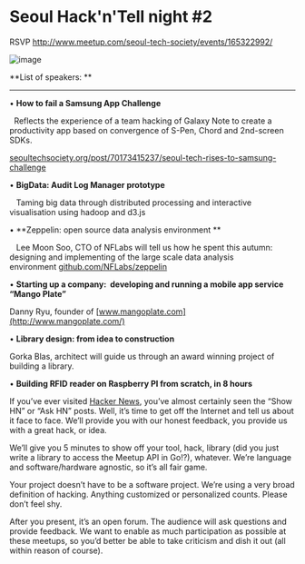 Seoul Hack'n'Te­ll night #2
===========================

RSVP <http://www.meetup.com/seoul-tech-society/events/165322992/>

![image](https://31.media.tumblr.com/2fb91347a648b9dd43c850357ca82ee9/tumblr_inline_n19kgnZeDA1rjim2g.jpg)

**List of speakers: **

****

• **How to fail a Samsung App Challenge** 

  Reflects the experience of a team hacking of Galaxy Note to create a
productivity app based on convergence of S-Pen, Chord and 2nd-screen
SDKs. 

[seoultechsociety.org/post/70173415237/seoul-tech-rises-to-samsung-challenge](http://seoultechsociety.org/post/70173415237/seoul-tech-rises-to-samsung-challenge)

• **BigData: Audit Log Manager prototype**

   Taming big data through distributed processing and interactive
visualisation using hadoop and d3.js

• **Zeppelin: open source data analysis environment **

   Lee Moon Soo, CTO of NFLabs will tell us how he spent this autumn:
designing and implementing of the large scale data analysis
environment [github.com/NFLabs/zeppelin](https://github.com/NFLabs/zeppelin)

• **Starting up a company:  developing and running a mobile app service
“Mango Plate”**

Danny Ryu, founder of [www.mangoplate.com](http://www.mangoplate.com/)

• **Library design: from idea to construction**

Gorka Blas, architect will guide us through an award winning project of
building a library. 

• **Building RFID reader on Raspberry PI from scratch, in 8 hours**  

If you’ve ever visited [Hacker News](http://news.ycombinator.com/),
you’ve almost certainly seen the “Show HN” or “Ask HN” posts. Well, it’s
time to get off the Internet and tell us about it face to face. We’ll
provide you with our honest feedback, you provide us with a great hack,
or idea.

We’ll give you 5 minutes to show off your tool, hack, library (did you
just write a library to access the Meetup API in Go!?), whatever. We’re
language and software/hardware agnostic, so it’s all fair game.

Your project doesn’t have to be a software project. We’re using a very
broad definition of hacking. Anything customized or personalized counts.
Please don’t feel shy.

After you present, it’s an open forum. The audience will ask questions
and provide feedback. We want to enable as much participation as
possible at these meetups, so you’d better be able to take criticism and
dish it out (all within reason of course).


